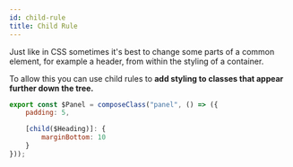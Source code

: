 ```yaml
---
id: child-rule
title: Child Rule
---
```


Just like in CSS sometimes it's best to change some parts of a common element, for example a header, from within the styling of a container.

To allow this you can use child rules to **add styling to classes that appear further down the tree.**

```js {4,5,6}
export const $Panel = composeClass("panel", () => ({
    padding: 5,

    [child($Heading)]: {
        marginBottom: 10
    }
}));
```
